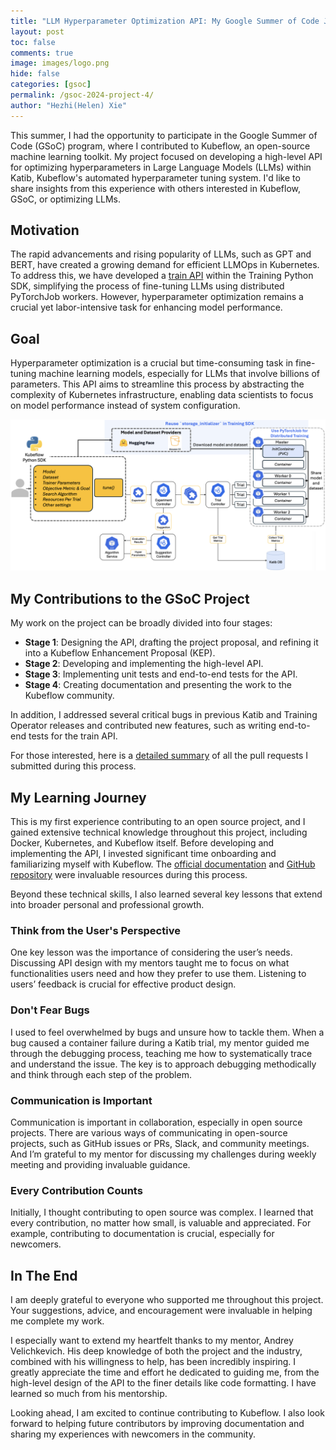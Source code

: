 ```yaml
---
title: "LLM Hyperparameter Optimization API: My Google Summer of Code Journey with Kubeflow"
layout: post
toc: false
comments: true
image: images/logo.png
hide: false
categories: [gsoc]
permalink: /gsoc-2024-project-4/
author: "Hezhi(Helen) Xie"
---
```


This summer, I had the opportunity to participate in the Google Summer of Code (GSoC) program, where I contributed to Kubeflow, an open-source machine learning toolkit. My project focused on developing a high-level API for optimizing hyperparameters in Large Language Models (LLMs) within Katib, Kubeflow's automated hyperparameter tuning system. I'd like to share insights from this experience with others interested in Kubeflow, GSoC, or optimizing LLMs.

## Motivation

The rapid advancements and rising popularity of LLMs, such as GPT and BERT, have created a growing demand for efficient LLMOps in Kubernetes. To address this, we have developed a [train API](https://www.kubeflow.org/docs/components/training/user-guides/fine-tuning/) within the Training Python SDK, simplifying the process of fine-tuning LLMs using distributed PyTorchJob workers. However, hyperparameter optimization remains a crucial yet labor-intensive task for enhancing model performance.

## Goal

Hyperparameter optimization is a crucial but time-consuming task in fine-tuning machine learning models, especially for LLMs that involve billions of parameters. This API aims to streamline this process by abstracting the complexity of Kubernetes infrastructure, enabling data scientists to focus on model performance instead of system configuration.

![Design of API](../images/2024-09-19-gsoc-2024-llm-hyperparameter-optimization-api/design_tune_api.png)

## My Contributions to the GSoC Project

My work on the project can be broadly divided into four stages:

- **Stage 1**: Designing the API, drafting the project proposal, and refining it into a Kubeflow Enhancement Proposal (KEP).
- **Stage 2**: Developing and implementing the high-level API.
- **Stage 3**: Implementing unit tests and end-to-end tests for the API.
- **Stage 4**: Creating documentation and presenting the work to the Kubeflow community.

In addition, I addressed several critical bugs in previous Katib and Training Operator releases and contributed new features, such as writing end-to-end tests for the train API.

For those interested, here is a [detailed summary](https://github.com/kubeflow/katib/issues/2339) of all the pull requests I submitted during this process.

## My Learning Journey

This is my first experience contributing to an open source project, and I gained extensive technical knowledge throughout this project, including Docker, Kubernetes, and Kubeflow itself. Before developing and implementing the API, I invested significant time onboarding and familiarizing myself with Kubeflow. The [official documentation](https://www.kubeflow.org/docs/) and [GitHub repository](https://github.com/kubeflow) were invaluable resources during this process.

Beyond these technical skills, I also learned several key lessons that extend into broader personal and professional growth.

### Think from the User's Perspective

One key lesson was the importance of considering the user’s needs. Discussing API design with my mentors taught me to focus on what functionalities users need and how they prefer to use them. Listening to users’ feedback is crucial for effective product design.

### Don't Fear Bugs

I used to feel overwhelmed by bugs and unsure how to tackle them. When a bug caused a container failure during a Katib trial, my mentor guided me through the debugging process, teaching me how to systematically trace and understand the issue. The key is to approach debugging methodically and think through each step of the problem.

### Communication is Important

Communication is important in collaboration, especially in open source projects. There are various ways of communicating in open-source projects, such as GitHub issues or PRs, Slack, and community meetings. And I’m grateful to my mentor for discussing my challenges during weekly meeting and providing invaluable guidance.

### Every Contribution Counts

Initially, I thought contributing to open source was complex. I learned that every contribution, no matter how small, is valuable and appreciated. For example, contributing to documentation is crucial, especially for newcomers.

## In The End

I am deeply grateful to everyone who supported me throughout this project. Your suggestions, advice, and encouragement were invaluable in helping me complete my work.

I especially want to extend my heartfelt thanks to my mentor, Andrey Velichkevich. His deep knowledge of both the project and the industry, combined with his willingness to help, has been incredibly inspiring. I greatly appreciate the time and effort he dedicated to guiding me, from the high-level design of the API to the finer details like code formatting. I have learned so much from his mentorship.

Looking ahead, I am excited to continue contributing to Kubeflow. I also look forward to helping future contributors by improving documentation and sharing my experiences with newcomers in the community.
